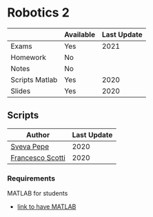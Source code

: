 # Robotics 2

|   | Available | Last Update |
| ------------- | ------------- | ------------ |
| Exams | Yes | 2021 |
| Homework  | No  | |
| Notes | No | |
| Scripts  Matlab| Yes  | 2020|
| Slides | Yes | 2020 |

## Scripts 

| Author |  Last Update | 
|--------| ------------ | 
| [Sveva Pepe](https://github.com/pepes97) | 2020 | 
| [Francesco Scotti](https://github.com/FrancescoScotti) | 2020 |


### Requirements
MATLAB for students
* [link to have MATLAB](https://it.mathworks.com/academia/tah-portal/sapienza-universita-di-roma-40576534.html)
